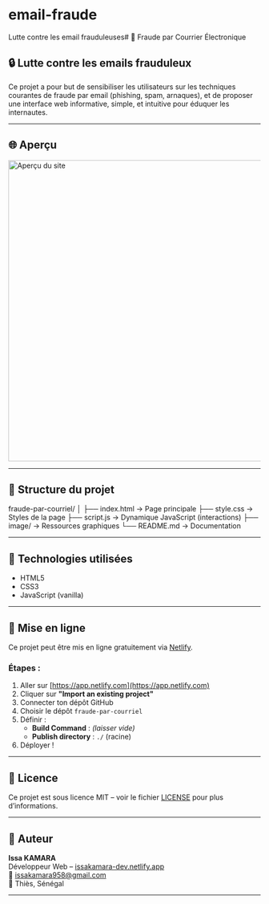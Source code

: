 # email-fraude
Lutte contre les email frauduleuses# 📧 Fraude par Courrier Électronique

## 🔒 Lutte contre les emails frauduleux

Ce projet a pour but de sensibiliser les utilisateurs sur les techniques courantes de fraude par email (phishing, spam, arnaques), et de proposer une interface web informative, simple, et intuitive pour éduquer les internautes.

---

## 🌐 Aperçu

<img src="image/aperçu-site.png" alt="Aperçu du site" width="600"/>

---

## 📁 Structure du projet
fraude-par-courriel/
│
├── index.html → Page principale
├── style.css → Styles de la page
├── script.js → Dynamique JavaScript (interactions)
├── image/ → Ressources graphiques
└── README.md → Documentation


---

## 🧰 Technologies utilisées

- HTML5
- CSS3
- JavaScript (vanilla)

---

## 🚀 Mise en ligne

Ce projet peut être mis en ligne gratuitement via [Netlify](https://netlify.com).

### Étapes :
1. Aller sur [https://app.netlify.com](https://app.netlify.com)
2. Cliquer sur **"Import an existing project"**
3. Connecter ton dépôt GitHub
4. Choisir le dépôt `fraude-par-courriel`
5. Définir :
   - **Build Command** : *(laisser vide)*
   - **Publish directory** : `./` (racine)
6. Déployer !

---

## 📄 Licence

Ce projet est sous licence MIT – voir le fichier [LICENSE](./LICENCE) pour plus d’informations.

---

## 👤 Auteur

**Issa KAMARA**  
Développeur Web – [issakamara-dev.netlify.app](https://issakamara-dev.netlify.app)  
📧 issakamara958@gmail.com  
📍 Thiès, Sénégal

---



